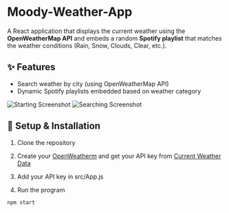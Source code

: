 # Moody-Weather-App
A React application that displays the current weather using the **OpenWeatherMap API** and embeds a random **Spotify playlist** that matches the weather conditions (Rain, Snow, Clouds, Clear, etc.).

## ✨ Features
- Search weather by city (using OpenWeatherMap API)
- Dynamic Spotify playlists embedded based on weather category

![Starting Screenshot](./assets/screenshots/Starting.png)
![Searching Screenshot](./assets/screenshots/Searching_location.png.png)


## 🔑 Setup & Installation
1. Clone the repository

2. Create your [OpenWeatherm](https://openweathermap.org/) and get your API key from [Current Weather Data](https://openweathermap.org/current)

3. Add your API key in src/App.js

4. Run the program

```bash
npm start
